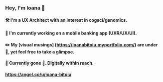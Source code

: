 ### Hey, I'm Ioana :green_heart:

#### :hammer_and_wrench: I'm a UX Architect with an interest in cogsci/genomics.

#### :iphone: I'm currently working on a mobile banking app (UXR/UX/UI). 

#### :pencil2: My [visual musings] (https://ioanabitoiu.myportfolio.com/) are under :construction:, yet feel free to take a glimpse.

#### :compass: Currently gone :climbing:. Digitally within reach.

#### https://angel.co/u/ioana-bitoiu


<!--
**idre07/idre07** is a ✨ _special_ ✨ repository because its `README.md` (this file) appears on your GitHub profile.

Here are some ideas to get you started:

- 🔭 I’m currently working on ...
- 🌱 I’m currently learning ...
- 👯 I’m looking to collaborate on ...
- 🤔 I’m looking for help with ...
- 💬 Ask me about ...
- 📫 How to reach me: ...
- 😄 Pronouns: ...
- ⚡ Fun fact: ...
-->


